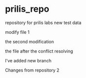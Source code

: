 # prilis_repo
repository for prilis labs
new test data

modify file 1

the second modification

the file after the conflict resolving

I've added new branch

Changes from repository 2
